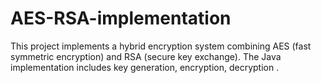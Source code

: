 # AES-RSA-implementation

This project implements a hybrid encryption system combining AES (fast symmetric encryption) and RSA (secure key exchange). The Java implementation includes key generation, encryption, decryption .
